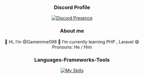 <div align="center">
  
### Discord Profile
[![Discord Presence](https://lanyard.cnrad.dev/api/594483633662984192?bg=1a1b26&borderRadius=10px&hideDiscrim=true&showDisplayName=true&hideActivity=whenNotUsed)](https://discord.com/users/594483633662984192)

### About me
👋 Hi, I’m @Gamemine098
🌱 I’m currently learning PHP , Laravel
😄 Pronouns: He / Him

### Languages-Frameworks-Tools
[![My Skills](https://skillicons.dev/icons?i=html,css,tailwindcss)](https://skillicons.dev)

</div>
